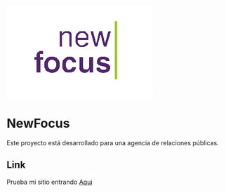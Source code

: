 <img src="Imagenes/logosinfondo.png" alt="">


# NewFocus

Este proyecto está desarrollado para una agencia de relaciones públicas.

## Link

Prueba mi sitio entrando [Aqui](https://marianolatrecchiana.github.io/NewFocus/)


